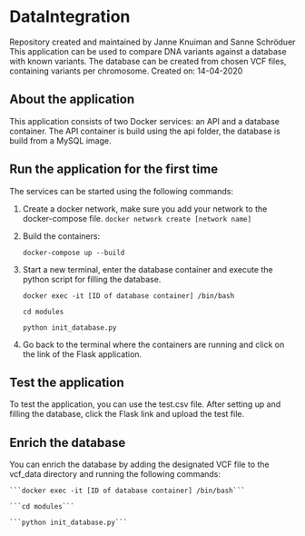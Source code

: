 # DataIntegration
Repository created and maintained by Janne Knuiman and Sanne Schröduer
This application can be used to compare DNA variants against a database with known variants.
The database can be created from chosen VCF files, containing variants per chromosome.
Created on: 14-04-2020


## About the application
This application consists of two Docker services: an API and a database container.
The API container is build using the api folder, the database is build from a MySQL image.
 
## Run the application for the first time
The services can be started using the following commands:

1. Create a docker network, make sure you add your network to the docker-compose file.
    ```docker network create [network name]```

2. Build the containers:

    ```docker-compose up --build``` 

3. Start a new terminal, enter the database container and execute the python script for filling the database.

    ```docker exec -it [ID of database container] /bin/bash```
    
    ```cd modules```
    
    ```python init_database.py```
    
4. Go back to the terminal where the containers are running and click on the link of the Flask application.

## Test the application
To test the application, you can use the test.csv file.
After setting up and filling the database, click the Flask link and upload the test file.

## Enrich the database
You can enrich the database by adding the designated VCF file to the vcf_data directory and running the following commands:
    
    ```docker exec -it [ID of database container] /bin/bash```
    
    ```cd modules```
    
    ```python init_database.py```